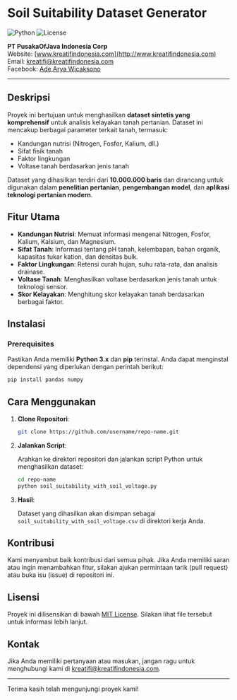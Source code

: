 # Soil Suitability Dataset Generator

![Python](https://img.shields.io/badge/Python-3.x-blue.svg) ![License](https://img.shields.io/badge/License-MIT-green.svg)

**PT PusakaOfJava Indonesia Corp**  
Website: [www.kreatifindonesia.com](http://www.kreatifindonesia.com)  
Email: [kreatifi@kreatifindonesia.com](mailto:kreatifi@kreatifindonesia.com)  
Facebook: [Ade Arya Wicaksono](https://www.facebook.com/sheorray.PusakaOfJava?mibextid=JRoKGi)

---

## Deskripsi

Proyek ini bertujuan untuk menghasilkan **dataset sintetis yang komprehensif** untuk analisis kelayakan tanah pertanian. Dataset ini mencakup berbagai parameter terkait tanah, termasuk:

- Kandungan nutrisi (Nitrogen, Fosfor, Kalium, dll.)
- Sifat fisik tanah
- Faktor lingkungan
- Voltase tanah berdasarkan jenis tanah

Dataset yang dihasilkan terdiri dari **10.000.000 baris** dan dirancang untuk digunakan dalam **penelitian pertanian**, **pengembangan model**, dan **aplikasi teknologi pertanian modern**.

## Fitur Utama

- **Kandungan Nutrisi**: Memuat informasi mengenai Nitrogen, Fosfor, Kalium, Kalsium, dan Magnesium.
- **Sifat Tanah**: Informasi tentang pH tanah, kelembapan, bahan organik, kapasitas tukar kation, dan densitas bulk.
- **Faktor Lingkungan**: Retensi curah hujan, suhu rata-rata, dan analisis drainase.
- **Voltase Tanah**: Menghasilkan voltase berdasarkan jenis tanah untuk teknologi sensor.
- **Skor Kelayakan**: Menghitung skor kelayakan tanah berdasarkan berbagai faktor.

## Instalasi

### Prerequisites

Pastikan Anda memiliki **Python 3.x** dan **pip** terinstal. Anda dapat menginstal dependensi yang diperlukan dengan perintah berikut:

```bash
pip install pandas numpy
```

## Cara Menggunakan

1. **Clone Repositori**:

   ```bash
   git clone https://github.com/username/repo-name.git
   ```

2. **Jalankan Script**:

   Arahkan ke direktori repositori dan jalankan script Python untuk menghasilkan dataset:

   ```bash
   cd repo-name
   python soil_suitability_with_soil_voltage.py
   ```

3. **Hasil**:

   Dataset yang dihasilkan akan disimpan sebagai `soil_suitability_with_soil_voltage.csv` di direktori kerja Anda.

## Kontribusi

Kami menyambut baik kontribusi dari semua pihak. Jika Anda memiliki saran atau ingin menambahkan fitur, silakan ajukan permintaan tarik (pull request) atau buka isu (issue) di repositori ini.

## Lisensi

Proyek ini dilisensikan di bawah [MIT License](LICENSE). Silakan lihat file tersebut untuk informasi lebih lanjut.

## Kontak

Jika Anda memiliki pertanyaan atau masukan, jangan ragu untuk menghubungi kami di [kreatifi@kreatifindonesia.com](mailto:kreatifi@kreatifindonesia.com).

---

Terima kasih telah mengunjungi proyek kami!

